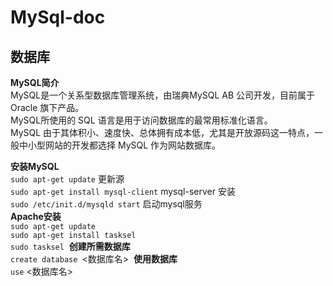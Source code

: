 # MySql-doc
## 数据库
 **MySQL简介**    
 MySQL是一个关系型数据库管理系统，由瑞典MySQL AB 公司开发，目前属于 Oracle 旗下产品。  
 MySQL所使用的 SQL 语言是用于访问数据库的最常用标准化语言。  
 MySQL 由于其体积小、速度快、总体拥有成本低，尤其是开放源码这一特点，一般中小型网站的开发都选择 MySQL 作为网站数据库。

 **安装MySQL**  
  `sudo apt-get update` 更新源  
  `sudo apt-get install mysql-client` mysql-server 安装  
  `sudo /etc/init.d/mysqld start` 启动mysql服务  
  **Apache安装**  
  `sudo apt-get update`  
  `sudo apt-get install tasksel`  
  `sudo tasksel`
   **创建所需数据库**  
  `create database `<数据库名>
   **使用数据库**    
  `use` <数据库名> 
